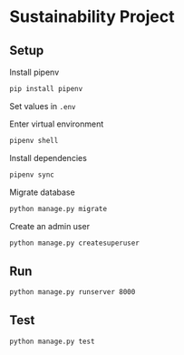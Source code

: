 # Sustainability Project

## Setup

Install pipenv

```bash
pip install pipenv
```

Set values in `.env`

Enter virtual environment

```bash
pipenv shell
```

Install dependencies

```bash
pipenv sync
```

Migrate database

```bash
python manage.py migrate
```

Create an admin user

```bash
python manage.py createsuperuser
```

## Run

```bash
python manage.py runserver 8000
```

## Test
```bash
python manage.py test
```
